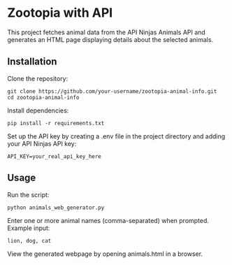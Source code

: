 # Zootopia with API

This project fetches animal data from the API Ninjas Animals API and generates an HTML page displaying details about the selected animals.

## Installation

Clone the repository:
```shell
git clone https://github.com/your-username/zootopia-animal-info.git  
cd zootopia-animal-info 
```

Install dependencies:
```shell
pip install -r requirements.txt  
```

Set up the API key by creating a .env file in the project directory and adding your API Ninjas API key:
```shell
API_KEY=your_real_api_key_here 
```

## Usage

Run the script:
```sh
python animals_web_generator.py  
```

Enter one or more animal names (comma-separated) when prompted. Example input:
```shell
lion, dog, cat
```
View the generated webpage by opening animals.html in a browser.

